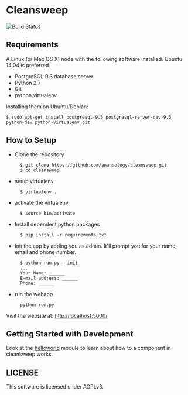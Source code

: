 Cleansweep
==========

[![Build Status](https://travis-ci.org/anandology/cleansweep.svg?branch=master)](https://travis-ci.org/anandology/cleansweep)

Requirements
------------

A Linux (or Mac OS X) node with the following software installed. Ubuntu 14.04 is preferred.

* PostgreSQL 9.3 database server
* Python 2.7
* Git
* python virtualenv

Installing them on Ubuntu/Debian:

    $ sudo apt-get install postgresql-9.3 postgresql-server-dev-9.3 python-dev python-virtualenv git


How to Setup
------------

* Clone the repository

        $ git clone https://github.com/anandology/cleansweep.git
        $ cd cleansweep

* setup virtualenv

        $ virtualenv . 

* activate the virtualenv

        $ source bin/activate

* Install dependent python packages

        $ pip install -r requirements.txt

* Init the app by adding you as admin. It'll prompt you for your name, email 
  and phone number.

        $ python run.py --init
        ...
        Your Name: ______
        E-mail address: ______
        Phone: ______
    
* run the webapp

        python run.py

Visit the website at:
<http://localhost:5000/>

Getting Started with Development
--------------------------------

Look at the
[helloworld](/anandology/cleansweep/tree/master/cleansweep/helloworld) module
to learn about how to a component in cleansweep works.

LICENSE
-------

This software is licensed under AGPLv3.

